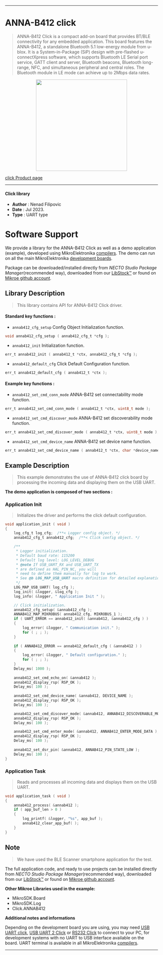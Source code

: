 
---
# ANNA-B412 click

> ANNA-B412 Click is a compact add-on board that provides BT/BLE connectivity for any embedded application. 
> This board features the ANNA-B412, a standalone Bluetooth 5.1 low-energy module from u-blox. 
> It is a System-in-Package (SiP) design with pre-flashed u-connectXpress software, 
> which supports Bluetooth LE Serial port service, GATT client and server, Bluetooth beacons, 
> Bluetooth long-range, NFC, and simultaneous peripheral and central roles. 
> The Bluetooth module in LE mode can achieve up to 2Mbps data rates.

<p align="center">
  <img src="https://download.mikroe.com/images/click_for_ide/annab412_click.png" height=300px>
</p>

[click Product page](https://www.mikroe.com/anna-b412-click)

---


#### Click library

- **Author**        : Nenad Filipovic
- **Date**          : Jul 2023.
- **Type**          : UART type


# Software Support

We provide a library for the ANNA-B412 Click
as well as a demo application (example), developed using MikroElektronika
[compilers](https://www.mikroe.com/necto-studio).
The demo can run on all the main MikroElektronika [development boards](https://www.mikroe.com/development-boards).

Package can be downloaded/installed directly from *NECTO Studio Package Manager*(recommended way), downloaded from our [LibStock&trade;](https://libstock.mikroe.com) or found on [Mikroe github account](https://github.com/MikroElektronika/mikrosdk_click_v2/tree/master/clicks).

## Library Description

> This library contains API for ANNA-B412 Click driver.

#### Standard key functions :

- `annab412_cfg_setup` Config Object Initialization function.
```c
void annab412_cfg_setup ( annab412_cfg_t *cfg );
```

- `annab412_init` Initialization function.
```c
err_t annab412_init ( annab412_t *ctx, annab412_cfg_t *cfg );
```

- `annab412_default_cfg` Click Default Configuration function.
```c
err_t annab412_default_cfg ( annab412_t *ctx );
```

#### Example key functions :

- `annab412_set_cmd_conn_mode` ANNA-B412 set connectability mode function.
```c
err_t annab412_set_cmd_conn_mode ( annab412_t *ctx, uint8_t mode );
```

- `annab412_set_cmd_discover_mode` ANNA-B412 set discoverability mode function.
```c
err_t annab412_set_cmd_discover_mode ( annab412_t *ctx, uint8_t mode );
```

- `annab412_set_cmd_device_name` ANNA-B412 set device name function.
```c
err_t annab412_set_cmd_device_name ( annab412_t *ctx, char *device_name );
```

## Example Description

> This example demonstrates the use of ANNA-B412 click board by processing
> the incoming data and displaying them on the USB UART.

**The demo application is composed of two sections :**

### Application Init

> Initializes the driver and performs the click default configuration.

```c
void application_init ( void ) 
{
    log_cfg_t log_cfg;  /**< Logger config object. */
    annab412_cfg_t annab412_cfg;  /**< Click config object. */

    /** 
     * Logger initialization.
     * Default baud rate: 115200
     * Default log level: LOG_LEVEL_DEBUG
     * @note If USB_UART_RX and USB_UART_TX 
     * are defined as HAL_PIN_NC, you will 
     * need to define them manually for log to work. 
     * See @b LOG_MAP_USB_UART macro definition for detailed explanation.
     */
    LOG_MAP_USB_UART( log_cfg );
    log_init( &logger, &log_cfg );
    log_info( &logger, " Application Init " );

    // Click initialization.
    annab412_cfg_setup( &annab412_cfg );
    ANNAB412_MAP_MIKROBUS( annab412_cfg, MIKROBUS_1 );
    if ( UART_ERROR == annab412_init( &annab412, &annab412_cfg ) ) 
    {
        log_error( &logger, " Communication init." );
        for ( ; ; );
    }
    
    if ( ANNAB412_ERROR == annab412_default_cfg ( &annab412 ) )
    {
        log_error( &logger, " Default configuration." );
        for ( ; ; );
    }
    Delay_ms( 1000 );
    
    annab412_set_cmd_echo_on( &annab412 );
    annab412_display_rsp( RSP_OK );
    Delay_ms( 100 );
    
    annab412_set_cmd_device_name( &annab412, DEVICE_NAME );
    annab412_display_rsp( RSP_OK );
    Delay_ms( 100 );

    annab412_set_cmd_discover_mode( &annab412, ANNAB412_DISCOVERABLE_MODE_ON );
    annab412_display_rsp( RSP_OK );
    Delay_ms( 100 );

    annab412_set_cmd_enter_mode( &annab412, ANNAB412_ENTER_MODE_DATA );
    annab412_display_rsp( RSP_OK );
    Delay_ms( 100 );
    
    annab412_set_dsr_pin( &annab412, ANNAB412_PIN_STATE_LOW );
    Delay_ms( 100 );
}
```

### Application Task

> Reads and processes all incoming data and displays them on the USB UART.

```c
void application_task ( void ) 
{
    annab412_process( &annab412 );
    if ( app_buf_len > 0 ) 
    {
        log_printf( &logger, "%s", app_buf );
        annab412_clear_app_buf( );
    }
}
```

## Note

> We have used the BLE Scanner smartphone application for the test.

The full application code, and ready to use projects can be installed directly from *NECTO Studio Package Manager*(recommended way), downloaded from our [LibStock&trade;](https://libstock.mikroe.com) or found on [Mikroe github account](https://github.com/MikroElektronika/mikrosdk_click_v2/tree/master/clicks).

**Other Mikroe Libraries used in the example:**

- MikroSDK.Board
- MikroSDK.Log
- Click.ANNAB412

**Additional notes and informations**

Depending on the development board you are using, you may need
[USB UART click](https://www.mikroe.com/usb-uart-click),
[USB UART 2 Click](https://www.mikroe.com/usb-uart-2-click) or
[RS232 Click](https://www.mikroe.com/rs232-click) to connect to your PC, for
development systems with no UART to USB interface available on the board. UART
terminal is available in all MikroElektronika
[compilers](https://shop.mikroe.com/compilers).

---
